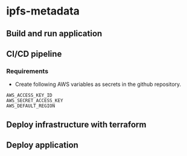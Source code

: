 # ipfs-metadata

## Build and run application
## CI/CD pipeline

### Requirements

* Create following AWS variables as secrets in the github repository.

```
AWS_ACCESS_KEY_ID
AWS_SECRET_ACCESS_KEY
AWS_DEFAULT_REGION
```

## Deploy infrastructure with terraform
## Deploy application